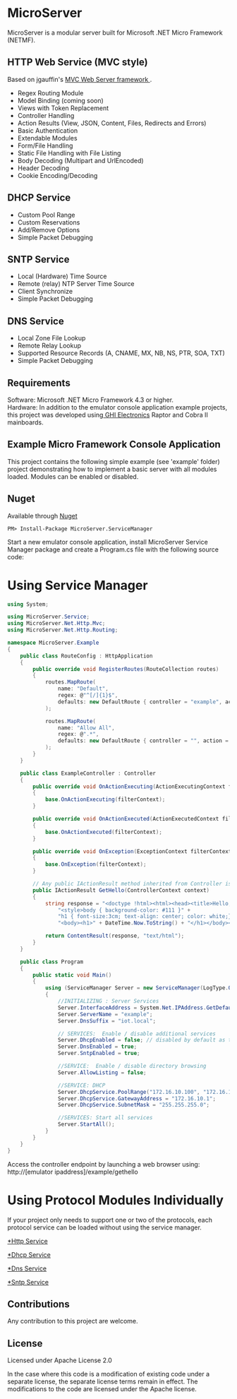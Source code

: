MicroServer
===========

MicroServer is a modular server built for Microsoft .NET Micro Framework (NETMF).

## HTTP Web Service (MVC style)

Based on jgauffin's <a href="https://github.com/jgauffin/Griffin.WebServer"> MVC Web Server framework </a>.

* Regex Routing Module
* Model Binding (coming soon)
* Views with Token Replacement
* Controller Handling
* Action Results (View, JSON, Content, Files, Redirects and Errors)
* Basic Authentication
* Extendable Modules
* Form/File Handling
* Static File Handling with File Listing
* Body Decoding (Multipart and UrlEncoded)
* Header Decoding
* Cookie Encoding/Decoding

## DHCP Service

* Custom Pool Range
* Custom Reservations
* Add/Remove Options
* Simple Packet Debugging

## SNTP Service

* Local (Hardware) Time Source
* Remote (relay) NTP Server Time Source
* Client Synchronize
* Simple Packet Debugging

## DNS Service

* Local Zone File Lookup
* Remote Relay Lookup
* Supported Resource Records (A, CNAME, MX, NB, NS, PTR, SOA, TXT)
* Simple Packet Debugging

Requirements
------------
Software: Microsoft .NET Micro Framework 4.3 or higher.  
Hardware: In addition to the emulator console application example projects, this project was developed 
using<a href="https://www.ghielectronics.com/"> GHI Electronics</a> Raptor and Cobra II mainboards.  


Example Micro Framework Console Application
-------------------------------------------
This project contains the following simple example (see 'example' folder) project 
demonstrating how to implement a basic server with all modules loaded.  Modules can be
enabled or disabled.

Nuget
-------------------
Available through <a href="https://www.nuget.org/packages/MicroServer.ServiceManager">Nuget</a> 

```
PM> Install-Package MicroServer.ServiceManager
```

Start a new emulator console application, install MicroServer Service Manager package and create a Program.cs file
with the following source code:

# Using Service Manager
```csharp
using System;

using MicroServer.Service;
using MicroServer.Net.Http.Mvc;
using MicroServer.Net.Http.Routing;

namespace MicroServer.Example
{
    public class RouteConfig : HttpApplication
    {
        public override void RegisterRoutes(RouteCollection routes)
        {
            routes.MapRoute(
                name: "Default",
                regex: @"^[/]{1}$",
                defaults: new DefaultRoute { controller = "example", action = "gethello", id = "" }
            );

            routes.MapRoute(
                name: "Allow All",
                regex: @".*",
                defaults: new DefaultRoute { controller = "", action = "", id = "" }
            );
        }
    }

    public class ExampleController : Controller
    {
        public override void OnActionExecuting(ActionExecutingContext filterContext)
        {
            base.OnActionExecuting(filterContext);
        }

        public override void OnActionExecuted(ActionExecutedContext filterContext)
        {
            base.OnActionExecuted(filterContext);
        }

        public override void OnException(ExceptionContext filterContext)
        {
            base.OnException(filterContext);
        }

        // Any public IActionResult method inherited from Controller is made available as an endpoint
		public IActionResult GetHello(ControllerContext context)
        {
            string response = "<doctype !html><html><head><title>Hello, world!</title>" +
                "<style>body { background-color: #111 }" +
                "h1 { font-size:3cm; text-align: center; color: white;}</style></head>" +
                "<body><h1>" + DateTime.Now.ToString() + "</h1></body></html>\r\n";

            return ContentResult(response, "text/html");
        }
    }

    public class Program
    {
        public static void Main()
        {
            using (ServiceManager Server = new ServiceManager(LogType.Output, LogLevel.Debug, @"\winfs"))
            {
                //INITIALIZING : Server Services
                Server.InterfaceAddress = System.Net.IPAddress.GetDefaultLocalAddress().ToString();
                Server.ServerName = "example";
                Server.DnsSuffix = "iot.local";

                // SERVICES:  Enable / disable additional services
                Server.DhcpEnabled = false; // disabled by default as this could be disruptive to existing dhcp servers on the network.
                Server.DnsEnabled = true;
                Server.SntpEnabled = true;

                //SERVICE:  Enable / disable directory browsing
                Server.AllowListing = false;

                //SERVICE: DHCP
                Server.DhcpService.PoolRange("172.16.10.100", "172.16.10.254");
                Server.DhcpService.GatewayAddress = "172.16.10.1";
                Server.DhcpService.SubnetMask = "255.255.255.0";

                //SERVICES: Start all services
                Server.StartAll();
            }
        }
    }
}
```
Access the controller endpoint by launching a web browser using:
http://[emulator ipaddress]/example/gethello

# Using Protocol Modules Individually
If your project only needs to support one or two of the protocols, each protocol service can be loaded without using the service manager.

<a href="https://github.com/microcompiler/microserver/tree/master/Net/HttpService">*Http Service</a>

<a href="https://github.com/microcompiler/microserver/tree/master/Net/DhcpService">*Dhcp Service</a>

<a href="https://github.com/microcompiler/microserver/tree/master/Net/DnsService">*Dns Service</a>

<a href="https://github.com/microcompiler/microserver/tree/master/Net/SntpService">*Sntp Service</a>

Contributions
-------------
Any contribution to this project are welcome.

License
-------
Licensed under Apache License 2.0

In the case where this code is a modification of existing code under a separate license, the separate license
terms remain in effect. The modifications to the code are licensed under the Apache license.